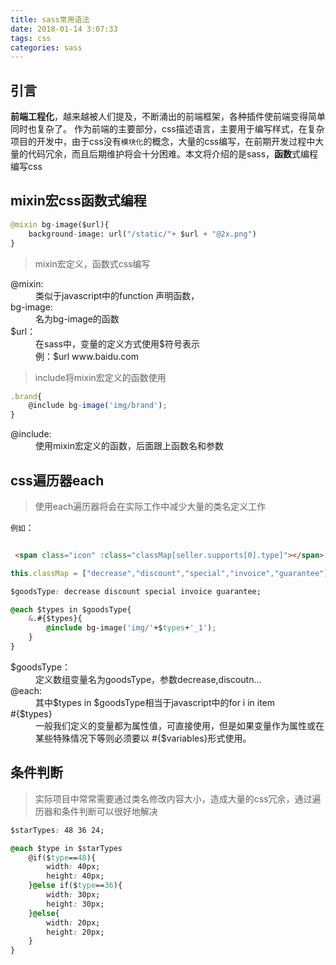 ```yaml
---
title: sass常用语法
date: 2018-01-14 3:07:33
tags: css
categories: sass
---
```




## 引言

**前端工程化**，越来越被人们提及，不断涌出的前端框架，各种插件使前端变得简单同时也复杂了。
作为前端的主要部分，css描述语言，主要用于编写样式，在复杂项目的开发中，由于css没有``模块化``的概念，大量的css编写，在前期开发过程中大量的代码冗余，而且后期维护将会十分困难。本文将介绍的是sass，**函数**式编程编写css

<div><!-- more--></div>

## mixin宏css函数式编程

```python
@mixin bg-image($url){
    background-image: url("/static/"+ $url + "@2x.png")
}
```

> mixin宏定义，函数式css编写

<dl>
    <dt>@mixin:</dt>
    <dd> 类似于javascript中的function 声明函数，</dd>
    <dt>bg-image:</dt>
    <dd>名为bg-image的函数</dd>
    <dt>$url：</dt>
    <dd>
        在sass中，变量的定义方式使用$符号表示<br/>例：$url www.baidu.com
    </dd>
</dl>

> include将mixin宏定义的函数使用

```javascript
.brand{
    @include bg-image('img/brand');
}
```

<dl>
    <dt>@include:</dt>
    <dd>使用mixin宏定义的函数，后面跟上函数名和参数</dd>
</dl>

## css遍历器each

> 使用each遍历器将会在实际工作中减少大量的类名定义工作

``例如``：

```html

 <span class="icon" :class="classMap[seller.supports[0].type]"></span>
```

```javascript
this.classMap = ["decrease","discount","special","invoice","guarantee"]
```

```css
$goodsType: decrease discount special invoice guarantee;

@each $types in $goodsType{
    &.#{$types}{
        @include bg-image('img/'+$types+'_1');
    }
}
```


<dl>
    <dt>$goodsType：</dt>
    <dd>定义数组变量名为goodsType，参数decrease,discoutn...</dd>
    <dt>@each:</dt>
    <dd>其中$types in $goodsType相当于javascript中的for i in item</dd>
    <dt>#{$types}</dt>
    <dd>一般我们定义的变量都为属性值，可直接使用，但是如果变量作为属性或在某些特殊情况下等则必须要以 #{$variables}形式使用。</dd>
</dl>

## 条件判断

> 实际项目中常常需要通过类名修改内容大小，造成大量的css冗余，通过遍历器和条件判断可以很好地解决

```css
$starTypes: 48 36 24;

@each $type in $starTypes
    @if($type==48){
        width: 40px;
        height: 40px;
    }@else if($type==36){
        width: 30px;
        height: 30px;
    }@else{
        width: 20px;
        height: 20px;
    }
}
```